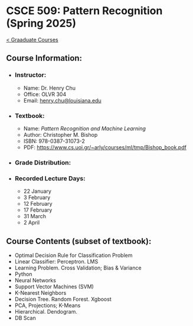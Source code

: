 # CSCE 509: Pattern Recognition (Spring 2025)
[< Graaduate Courses](../README.md)

## Course Information:

* ### Instructor:

    * Name: Dr. Henry Chu
    * Office: OLVR 304
    * Email: henry.chu@louisiana.edu

* ### Textbook:

    * Name: *Pattern Recognition and Machine Learning*
    * Author: Christopher M. Bishop
    * ISBN: 978-0387-31073-2
    * PDF: https://www.cs.uoi.gr/~arly/courses/ml/tmp/Bishop_book.pdf

* ### Grade Distribution: 

* ### Recorded Lecture Days:
    * 22 January
    * 3 February
    * 12 February
    * 17 February
    * 31 March
    * 2 April

## Course Contents (subset of textbook): 
* Optimal Decision Rule for Classification Problem
* Linear Classifier: Perceptron. LMS
* Learning Problem. Cross Validation; Bias & Variance
* Python
* Neural Networks
* Support Vector Machines (SVM)
* K-Nearest Neighbors
* Decision Tree. Random Forest. Xgboost
* PCA, Projections; K-Means
* Hierarchical. Dendogram.
* DB Scan
